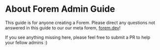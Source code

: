 # About Forem Admin Guide

This guide is for anyone creating a Forem. Please direct any questions not answered in this guide to our our meta forem, [forem.dev](https://forem.dev/)!

If you see anything missing here, please feel free to submit a PR to help your fellow admins :\)

